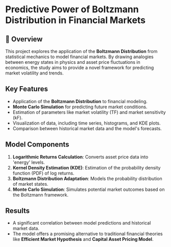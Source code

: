 # Predictive Power of Boltzmann Distribution in Financial Markets

## 📌 Overview
This project explores the application of the **Boltzmann Distribution** from statistical mechanics to model financial markets. By drawing analogies between energy states in physics and asset price fluctuations in economics, the study aims to provide a novel framework for predicting market volatility and trends.

## Key Features
- Application of the **Boltzmann Distribution** to financial modeling.
- **Monte Carlo Simulation** for predicting future market conditions.
- Estimation of parameters like market volatility (TF) and market sensitivity (kF).
- Visualization of data, including time series, histograms, and KDE plots.
- Comparison between historical market data and the model's forecasts.

## Model Components
1. **Logarithmic Returns Calculation**: Converts asset price data into 'energy' levels.
2. **Kernel Density Estimation (KDE)**: Estimation of the probability density function (PDF) of log returns.
3. **Boltzmann Distribution Adaptation**: Models the probability distribution of market states.
4. **Monte Carlo Simulation**: Simulates potential market outcomes based on the Boltzmann framework.

## Results
- A significant correlation between model predictions and historical market data.
- The model offers a promising alternative to traditional financial theories like **Efficient Market Hypothesis** and **Capital Asset Pricing Model**.
